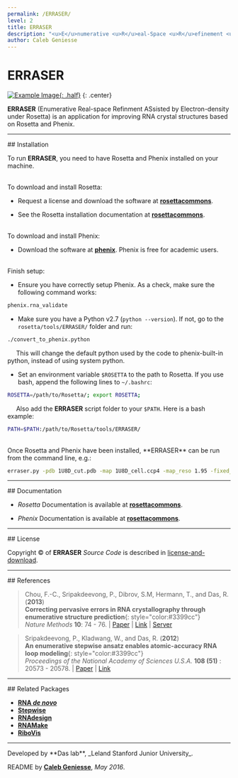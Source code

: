 ```yaml
---
permalink: /ERRASER/
level: 2
title: ERRASER
description: "<u>E</u>numerative <u>R</u>eal-Space <u>R</u>efinement <u>AS</u>sitted by <u>E</u>lectron density under <u>R</u>osetta"
author: Caleb Geniesse
---
```


# ERRASER 


[![Example Image](https://daslab.stanford.edu/site_data/pub_img/2013_Chou_NatMeth.jpg "Example Image"){: .half}](https://daslab.stanford.edu/site_data/pub_img/2013_Chou_NatMeth.jpg)
{: .center}

**ERRASER** (Enumerative Real-space Refinment ASsisted by Electron-density under Rosetta) is an application for improving RNA crystal structures based on Rosetta and Phenix.

<hr/>
## Installation

To run **ERRASER**, you need to have Rosetta and Phenix installed on your machine.

<br/>
To download and install Rosetta:

- Request a license and download the software at [**rosettacommons**](https://www.rosettacommons.org/software/license-and-download).

- See the Rosetta installation documentation at [**rosettacommons**](https://www.rosettacommons.org/docs/latest/getting_started/Getting-Started).

<br/>
To download and install Phenix:

- Download the software at [**phenix**](http://www.phenix-online.org/). Phenix is free for academic users.

<br/>
Finish setup:

- Ensure you have correctly setup Phenix. As a check, make sure the following command works:

```bash
phenix.rna_validate
```

- Make sure you have a Python v2.7 (`python --version`). If not, go to the `rosetta/tools/ERRASER/` folder and run:

```bash
./convert_to_phenix.python
```

&nbsp;&nbsp;&nbsp;&nbsp;&nbsp;This will change the default python used by the code to phenix-built-in python, instead of using system python.

- Set an environment variable `$ROSETTA` to the path to Rosetta. If you use bash, append the following lines to `~/.bashrc`:

```bash
ROSETTA=/path/to/Rosetta/; export ROSETTA;
```

&nbsp;&nbsp;&nbsp;&nbsp;&nbsp;Also add the **ERRASER** script folder to your `$PATH`. Here is a bash example:

```bash
PATH=$PATH:/path/to/Rosetta/tools/ERRASER/
```

<br/>
Once Rosetta and Phenix have been installed, **ERRASER** can be run from the command line, e.g.:

```bash
erraser.py -pdb 1U8D_cut.pdb -map 1U8D_cell.ccp4 -map_reso 1.95 -fixed_res A33-37 A61 A65 
```

<hr/>
## Documentation

* *Rosetta* Documentation is available at [**rosettacommons**](https://www.rosettacommons.org/docs/latest/application_documentation/rna/erraser).

* *Phenix* Documentation is available at [**rosettacommons**](https://www.phenix-online.org/documentation/reference/erraser.html).

<hr/>
## License

Copyright &copy; of **ERRASER** _Source Code_ is described in [license-and-download](https://www.rosettacommons.org/software/license-and-download).

<hr/>
## References

>Chou, F.-C., Sripakdeevong, P., Dibrov, S.M, Hermann, T., and Das, R. (**2013**)<br/>
>**Correcting pervasive errors in RNA crystallography through enumerative structure prediction**{: style="color:#3399cc"}<br/>
>*Nature Methods* **10**: 74 - 76. | [Paper](https://daslab.stanford.edu/site_data/pub_pdf/2013_Chou_NatMeth.pdf) | [Link](http://www.nature.com/nmeth/journal/v10/n1/full/nmeth.2262.html) | [Server](http://rosie.rosettacommons.org/erraser/)

>Sripakdeevong, P., Kladwang, W., and Das, R. (**2012**)<br/>
>**An enumerative stepwise ansatz enables atomic-accuracy RNA loop modeling**{: style="color:#3399cc"}<br/>
>*Proceedings of the National Academy of Sciences U.S.A.* **108 (51)** : 20573 - 20578. | [Paper](https://daslab.stanford.edu/site_data/pub_pdf/2012_Sripakdeevong_PNAS.pdf) | [Link](http://www.pnas.org/content/108/51/20573)

<hr/>
## Related Packages

* [**RNA _de novo_**](/RNAdenovo/)
* [**Stepwise**](/Stepwise/)
* [**RNAdesign**](/RNAdesign/)
* [**RNAMake**](/RNAMake/)
* [**RiboVis**](/RiboVis/)

<hr/>
Developed by **Das lab**, _Leland Stanford Junior University_.

README by [**Caleb Geniesse**](https://github.com/calebgeniesse), *May 2016*.

